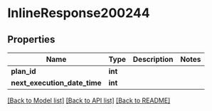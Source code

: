 # InlineResponse200244

## Properties
Name | Type | Description | Notes
------------ | ------------- | ------------- | -------------
**plan_id** | **int** |  | 
**next_execution_date_time** | **int** |  | 

[[Back to Model list]](../README.md#documentation-for-models) [[Back to API list]](../README.md#documentation-for-api-endpoints) [[Back to README]](../README.md)

